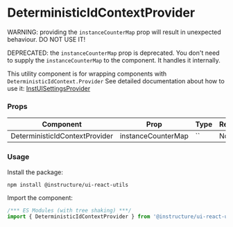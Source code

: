 # DeterministicIdContextProvider

WARNING: providing the `instanceCounterMap` prop will result in unexpected behaviour. DO NOT USE IT!

DEPRECATED: the `instanceCounterMap` prop is deprecated. You don't need to supply the
`instanceCounterMap` to the component. It handles it internally.

This utility component is for wrapping components with `DeterministicIdContext.Provider`
See detailed documentation about how to use it: [InstUISettingsProvider](/#InstUISettingsProvider)

### Props

| Component | Prop | Type | Required | Default | Description |
|-----------|------|------|----------|---------|-------------|
| DeterministicIdContextProvider | instanceCounterMap | `` | No | `generateInstanceCounterMap()` |  |

### Usage

Install the package:

```shell
npm install @instructure/ui-react-utils
```

Import the component:

```javascript
/*** ES Modules (with tree shaking) ***/
import { DeterministicIdContextProvider } from '@instructure/ui-react-utils'
```

